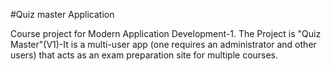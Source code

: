 #Quiz master Application

Course project for Modern Application Development-1. The Project is "Quiz Master"(V1)-It is a multi-user app (one requires an administrator and other users) that acts as an exam preparation site for multiple courses.

